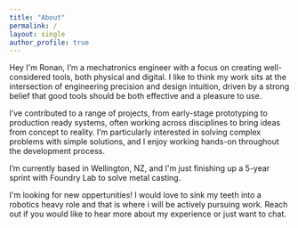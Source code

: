 ```yaml
---
title: "About"
permalink: /
layout: single
author_profile: true
---
```


Hey I'm Ronan, 
I’m a mechatronics engineer with a focus on creating well-considered tools, both physical and digital. I like to think my work sits at the intersection of engineering precision and design intuition, driven by a strong belief that good tools should be both effective and a pleasure to use.

I’ve contributed to a range of projects, from early-stage prototyping to production ready systems, often working across disciplines to bring ideas from concept to reality. I’m particularly interested in solving complex problems with simple solutions, and I enjoy working hands-on throughout the development process.

I’m currently based in Wellington, NZ, and I'm just finishing up a 5-year sprint with Foundry Lab to solve metal casting.

I'm looking for new oppertunities!
I would love to sink my teeth into a robotics heavy role and that is where i will be actively pursuing work. 
Reach out if you would like to hear more about my experience or just want to chat. 